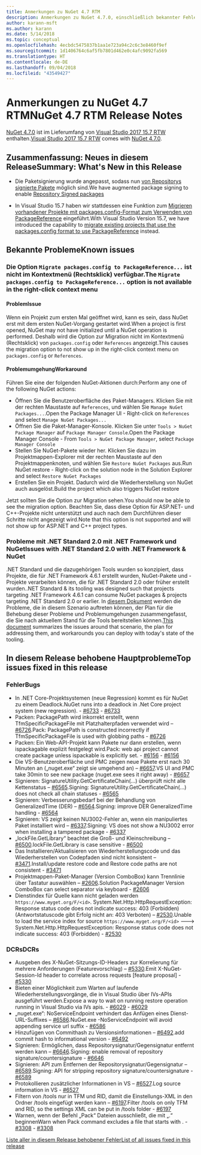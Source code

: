 ```yaml
---
title: Anmerkungen zu NuGet 4.7 RTM
description: Anmerkungen zu NuGet 4.7.0, einschließlich bekannter Fehler, Fehlerkorrekturen, hinzugefügter Features und DCRs.
author: karann-msft
ms.author: karann
ms.date: 5/14/2018
ms.topic: conceptual
ms.openlocfilehash: 4ecbdc5475837b1aa1e723a94c2c6c3e8460f9ef
ms.sourcegitcommit: 1d1406764c6af5fb7801d462e0c4afc9092fa569
ms.translationtype: HT
ms.contentlocale: de-DE
ms.lasthandoff: 09/04/2018
ms.locfileid: "43549427"
---
```

# <a name="nuget-47-rtm-release-notes"></a><span data-ttu-id="96f85-103">Anmerkungen zu NuGet 4.7 RTM</span><span class="sxs-lookup"><span data-stu-id="96f85-103">NuGet 4.7 RTM Release Notes</span></span>

<span data-ttu-id="96f85-104">[NuGet 4.7.0](https://dist.nuget.org/win-x86-commandline/v4.7.0/nuget.exe) ist im Lieferumfang von [Visual Studio 2017 15.7 RTW](https://www.visualstudio.com/news/releasenotes/vs2017-relnotes) enthalten.</span><span class="sxs-lookup"><span data-stu-id="96f85-104">[Visual Studio 2017 15.7 RTW](https://www.visualstudio.com/news/releasenotes/vs2017-relnotes) comes with [NuGet 4.7.0](https://dist.nuget.org/win-x86-commandline/v4.7.0/nuget.exe).</span></span>

## <a name="summary-whats-new-in-this-release"></a><span data-ttu-id="96f85-105">Zusammenfassung: Neues in diesem Release</span><span class="sxs-lookup"><span data-stu-id="96f85-105">Summary: What's New in this Release</span></span>

* <span data-ttu-id="96f85-106">Die Paketsignierung wurde angepasst, sodass nun [von Repositorys signierte Pakete](https://github.com/NuGet/Home/wiki/Repository-Signatures) möglich sind.</span><span class="sxs-lookup"><span data-stu-id="96f85-106">We have augmented package signing to enable [Repository Signed packages](https://github.com/NuGet/Home/wiki/Repository-Signatures)</span></span>

* <span data-ttu-id="96f85-107">In Visual Studio 15.7 haben wir stattdessen eine Funktion zum [Migrieren vorhandener Projekte mit packages.config-Format zum Verwenden von PackageReference](https://docs.microsoft.com/en-us/nuget/reference/migrate-packages-config-to-package-reference) eingeführt.</span><span class="sxs-lookup"><span data-stu-id="96f85-107">With Visual Studio Version 15.7, we have introduced the capability to [migrate existing projects that use the packages.config format to use PackageReference](https://docs.microsoft.com/en-us/nuget/reference/migrate-packages-config-to-package-reference) instead.</span></span>

## <a name="known-issues"></a><span data-ttu-id="96f85-108">Bekannte Probleme</span><span class="sxs-lookup"><span data-stu-id="96f85-108">Known issues</span></span>

### <a name="the-migrate-packagesconfig-to-packagereference-option-is-not-available-in-the-right-click-context-menu"></a><span data-ttu-id="96f85-109">Die Option `Migrate packages.config to PackageReference...` ist nicht im Kontextmenü (Rechtsklick) verfügbar.</span><span class="sxs-lookup"><span data-stu-id="96f85-109">The `Migrate packages.config to PackageReference...` option is not available in the right-click context menu</span></span>

#### <a name="issue"></a><span data-ttu-id="96f85-110">Problem</span><span class="sxs-lookup"><span data-stu-id="96f85-110">Issue</span></span>

<span data-ttu-id="96f85-111">Wenn ein Projekt zum ersten Mal geöffnet wird, kann es sein, dass NuGet erst mit dem ersten NuGet-Vorgang gestartet wird.</span><span class="sxs-lookup"><span data-stu-id="96f85-111">When a project is first opened, NuGet may not have initialized until a NuGet operation is performed.</span></span> <span data-ttu-id="96f85-112">Deshalb wird die Option zur Migration nicht im Kontextmenü (Rechtsklick) von `packages.config` oder `References` angezeigt.</span><span class="sxs-lookup"><span data-stu-id="96f85-112">This causes the migration option to not show up in the right-click context menu on `packages.config` or `References`.</span></span>

#### <a name="workaround"></a><span data-ttu-id="96f85-113">Problemumgehung</span><span class="sxs-lookup"><span data-stu-id="96f85-113">Workaround</span></span>

<span data-ttu-id="96f85-114">Führen Sie eine der folgenden NuGet-Aktionen durch:</span><span class="sxs-lookup"><span data-stu-id="96f85-114">Perform any one of the following NuGet actions:</span></span>
* <span data-ttu-id="96f85-115">Öffnen Sie die Benutzeroberfläche des Paket-Managers. Klicken Sie mit der rechten Maustaste auf `References`, und wählen Sie `Manage NuGet Packages...`.</span><span class="sxs-lookup"><span data-stu-id="96f85-115">Open the Package Manager UI - Right-click on `References` and select `Manage NuGet Packages...`</span></span>
* <span data-ttu-id="96f85-116">Öffnen Sie die Paket-Manager-Konsole. Klicken Sie unter `Tools > NuGet Package Manager` auf `Package Manager Console`.</span><span class="sxs-lookup"><span data-stu-id="96f85-116">Open the Package Manager Console - From `Tools > NuGet Package Manager`, select `Package Manager Console`</span></span>
* <span data-ttu-id="96f85-117">Stellen Sie NuGet-Pakete wieder her. Klicken Sie dazu im Projektmappen-Explorer mit der rechten Maustaste auf den Projektmappenknoten, und wählen Sie `Restore NuGet Packages` aus.</span><span class="sxs-lookup"><span data-stu-id="96f85-117">Run NuGet restore - Right-click on the solution node in the Solution Explorer and select `Restore NuGet Packages`</span></span>
* <span data-ttu-id="96f85-118">Erstellen Sie ein Projekt. Dadurch wird die Wiederherstellung von NuGet auch ausgelöst.</span><span class="sxs-lookup"><span data-stu-id="96f85-118">Build the project which also triggers NuGet restore</span></span>

<span data-ttu-id="96f85-119">Jetzt sollten Sie die Option zur Migration sehen.</span><span class="sxs-lookup"><span data-stu-id="96f85-119">You should now be able to see the migration option.</span></span> <span data-ttu-id="96f85-120">Beachten Sie, dass diese Option für ASP.NET- und C++-Projekte nicht unterstützt und auch nach dem Durchführen dieser Schritte nicht angezeigt wird.</span><span class="sxs-lookup"><span data-stu-id="96f85-120">Note that this option is not supported and will not show up for ASP.NET and C++ project types.</span></span>

### <a name="issues-with-net-standard-20-with-net-framework--nuget"></a><span data-ttu-id="96f85-121">Probleme mit .NET Standard 2.0 mit .NET Framework und NuGet</span><span class="sxs-lookup"><span data-stu-id="96f85-121">Issues with .NET Standard 2.0 with .NET Framework & NuGet</span></span>

<span data-ttu-id="96f85-122">.NET Standard und die dazugehörigen Tools wurden so konzipiert, dass Projekte, die für .NET Framework 4.6.1 erstellt wurden, NuGet-Pakete und -Projekte verarbeiten können, die für .NET Standard 2.0 oder früher erstellt wurden.</span><span class="sxs-lookup"><span data-stu-id="96f85-122">.NET Standard & its tooling was designed such that projects targeting .NET Framework 4.6.1 can consume NuGet packages & projects targeting .NET Standard 2.0 or earlier.</span></span> <span data-ttu-id="96f85-123">In [diesem Dokument](https://github.com/dotnet/standard/issues/481) werden die Probleme, die in diesem Szenario auftreten können, der Plan für die Behebung dieser Probleme und Problemumgehungen zusammengefasst, die Sie nach aktuellem Stand für die Tools bereitstellen können.</span><span class="sxs-lookup"><span data-stu-id="96f85-123">[This document](https://github.com/dotnet/standard/issues/481) summarizes the issues around that scenario, the plan for addressing them, and workarounds you can deploy with today's state of the tooling.</span></span>

## <a name="top-issues-fixed-in-this-release"></a><span data-ttu-id="96f85-124">In diesem Release behobene Hauptprobleme</span><span class="sxs-lookup"><span data-stu-id="96f85-124">Top issues fixed in this release</span></span>

### <a name="bugs"></a><span data-ttu-id="96f85-125">Fehler</span><span class="sxs-lookup"><span data-stu-id="96f85-125">Bugs</span></span>

* <span data-ttu-id="96f85-126">In .NET Core-Projektsystemen (neue Regression) kommt es für NuGet zu einem Deadlock.</span><span class="sxs-lookup"><span data-stu-id="96f85-126">NuGet runs into a deadlock in .Net Core project system (new regression).</span></span><span data-ttu-id="96f85-127"> - [#6733](https://github.com/NuGet/Home/issues/6733)</span><span class="sxs-lookup"><span data-stu-id="96f85-127"> - [#6733](https://github.com/NuGet/Home/issues/6733)</span></span>
* <span data-ttu-id="96f85-128">Packen: PackagePath wird inkorrekt erstellt, wenn TfmSpecificPackageFile mit Platzhalterpfaden verwendet wird – [#6726](https://github.com/NuGet/Home/issues/6726).</span><span class="sxs-lookup"><span data-stu-id="96f85-128">Pack: PackagePath is constructed incorrectly if TfmSpecificPackageFile is used with globbing paths - [#6726](https://github.com/NuGet/Home/issues/6726)</span></span>
* <span data-ttu-id="96f85-129">Packen: Ein Web-API-Projekt kann Pakete nur dann erstellen, wenn ispackagable explizit festgelegt wird.</span><span class="sxs-lookup"><span data-stu-id="96f85-129">Pack: web api project cannot create package unless ispackable is explicitly set.</span></span><span data-ttu-id="96f85-130"> - [#6156](https://github.com/NuGet/Home/issues/6156)</span><span class="sxs-lookup"><span data-stu-id="96f85-130"> - [#6156](https://github.com/NuGet/Home/issues/6156)</span></span>
* <span data-ttu-id="96f85-131">Die VS-Benutzeroberfläche und PMC zeigen neue Pakete erst nach 30 Minuten an („nuget.exe“ zeigt sie umgehend an) – [#6657](https://github.com/NuGet/Home/issues/6657).</span><span class="sxs-lookup"><span data-stu-id="96f85-131">VS UI and PMC take 30min to see new package (nuget.exe sees it right away) - [#6657](https://github.com/NuGet/Home/issues/6657)</span></span>
* <span data-ttu-id="96f85-132">Signieren: SignatureUtility.GetCertificateChain(...) überprüft nicht alle Kettenstatus – [#6565](https://github.com/NuGet/Home/issues/6565).</span><span class="sxs-lookup"><span data-stu-id="96f85-132">Signing:  SignatureUtility.GetCertificateChain(...) does not check all chain statuses - [#6565](https://github.com/NuGet/Home/issues/6565)</span></span>
* <span data-ttu-id="96f85-133">Signieren: Verbesserungsbedarf bei der Behandlung von GeneralizedTime (DER) – [#6564](https://github.com/NuGet/Home/issues/6564).</span><span class="sxs-lookup"><span data-stu-id="96f85-133">Signing:  improve DER GeneralizedTime handling - [#6564](https://github.com/NuGet/Home/issues/6564)</span></span>
* <span data-ttu-id="96f85-134">Signieren: VS zeigt keinen NU3002-Fehler an, wenn ein manipuliertes Paket installiert wird – [#6337](https://github.com/NuGet/Home/issues/6337).</span><span class="sxs-lookup"><span data-stu-id="96f85-134">Signing: VS does not show a NU3002 error when installing a tampered package - [#6337](https://github.com/NuGet/Home/issues/6337)</span></span>
* <span data-ttu-id="96f85-135">„lockFile.GetLibrary“ beachtet die Groß- und Kleinschreibung – [#6500](https://github.com/NuGet/Home/issues/6500).</span><span class="sxs-lookup"><span data-stu-id="96f85-135">lockFile.GetLibrary is case sensitive - [#6500](https://github.com/NuGet/Home/issues/6500)</span></span>
* <span data-ttu-id="96f85-136">Das Installieren/Aktualisieren von Wiederherstellungscode und das Wiederherstellen von Codepfaden sind nicht konsistent – [#3471](https://github.com/NuGet/Home/issues/3471).</span><span class="sxs-lookup"><span data-stu-id="96f85-136">Install/update restore code and Restore code paths are not consistent - [#3471](https://github.com/NuGet/Home/issues/3471)</span></span>
* <span data-ttu-id="96f85-137">Projektmappen-Paket-Manager (Version ComboBox) kann Trennlinie über Tastatur auswählen – [#2606](https://github.com/NuGet/Home/issues/2606).</span><span class="sxs-lookup"><span data-stu-id="96f85-137">Solution PackageManager Version ComboBox can select separator via keyboard - [#2606](https://github.com/NuGet/Home/issues/2606)</span></span>
* <span data-ttu-id="96f85-138">Dienstindex für Quelle kann nicht geladen werden `https://www.myget.org/F/<id>`. System.Net.Http.HttpRequestException: Response status code does not indicate success: 403 (Forbidden) (Antwortstatuscode gibt Erfolg nicht an: 403 Verboten) – [#2530](https://github.com/NuGet/Home/issues/2530).</span><span class="sxs-lookup"><span data-stu-id="96f85-138">Unable to load the service index for source `https://www.myget.org/F/<id>` ---> System.Net.Http.HttpRequestException: Response status code does not indicate success: 403 (Forbidden) - [#2530](https://github.com/NuGet/Home/issues/2530)</span></span>

### <a name="dcrs"></a><span data-ttu-id="96f85-139">DCRs</span><span class="sxs-lookup"><span data-stu-id="96f85-139">DCRs</span></span>

* <span data-ttu-id="96f85-140">Ausgeben des X-NuGet-Sitzungs-ID-Headers zur Korrelierung für mehrere Anforderungen (Featurevorschlag) – [#5330](https://github.com/NuGet/Home/issues/5330).</span><span class="sxs-lookup"><span data-stu-id="96f85-140">Emit X-NuGet-Session-Id header to correlate across requests [feature proposal] - [#5330](https://github.com/NuGet/Home/issues/5330)</span></span>
* <span data-ttu-id="96f85-141">Bieten einer Möglichkeit zum Warten auf laufende Wiederherstellungsvorgänge, die in Visual Studio über IVs-APIs ausgeführt werden.</span><span class="sxs-lookup"><span data-stu-id="96f85-141">Expose a way to wait on running restore operation running in Visual Studio via IVs apis.</span></span><span data-ttu-id="96f85-142"> - [#6029](https://github.com/NuGet/Home/issues/6029)</span><span class="sxs-lookup"><span data-stu-id="96f85-142"> - [#6029](https://github.com/NuGet/Home/issues/6029)</span></span>
* <span data-ttu-id="96f85-143">„nuget.exe“: NoServiceEndpoint verhindert das Anfügen eines Dienst-URL-Suffixes – [#6586](https://github.com/NuGet/Home/issues/6586).</span><span class="sxs-lookup"><span data-stu-id="96f85-143">NuGet.exe -NoServiceEndpoint will avoid appending service url suffix - [#6586](https://github.com/NuGet/Home/issues/6586)</span></span>
* <span data-ttu-id="96f85-144">Hinzufügen von Commithash zu Versionsinformationen – [#6492](https://github.com/NuGet/Home/issues/6492).</span><span class="sxs-lookup"><span data-stu-id="96f85-144">add commit hash to informational version - [#6492](https://github.com/NuGet/Home/issues/6492)</span></span>
* <span data-ttu-id="96f85-145">Signieren: Ermöglichen, dass Repositorysignatur/Gegensignatur entfernt werden kann – [#6646](https://github.com/NuGet/Home/issues/6646).</span><span class="sxs-lookup"><span data-stu-id="96f85-145">Signing:  enable removal of repository signature/countersignature - [#6646](https://github.com/NuGet/Home/issues/6646)</span></span>
* <span data-ttu-id="96f85-146">Signieren: API zum Entfernen der Repositorysignatur/Gegensignatur – [#6589](https://github.com/NuGet/Home/issues/6589).</span><span class="sxs-lookup"><span data-stu-id="96f85-146">Signing:  API for stripping repository signature/countersignature - [#6589](https://github.com/NuGet/Home/issues/6589)</span></span>
* <span data-ttu-id="96f85-147">Protokollieren zusätzlicher Informationen in VS – [#6527](https://github.com/NuGet/Home/issues/6527).</span><span class="sxs-lookup"><span data-stu-id="96f85-147">Log source information in VS - [#6527](https://github.com/NuGet/Home/issues/6527)</span></span>
* <span data-ttu-id="96f85-148">Filtern von /tools nur in TFM und RID, damit die Einstellungs-XML in den Ordner /tools eingefügt werden kann – [#6197](https://github.com/NuGet/Home/issues/6197).</span><span class="sxs-lookup"><span data-stu-id="96f85-148">Filter /tools on only TFM and RID, so the settings XML can be put in /tools folder - [#6197](https://github.com/NuGet/Home/issues/6197)</span></span>
* <span data-ttu-id="96f85-149">Warnen, wenn der Befehl „Pack“ Dateien ausschließt, die mit „.“ beginnen</span><span class="sxs-lookup"><span data-stu-id="96f85-149">Warn when Pack command excludes a file that starts with .</span></span><span data-ttu-id="96f85-150">  - [#3308](https://github.com/NuGet/Home/issues/3308)</span><span class="sxs-lookup"><span data-stu-id="96f85-150">  - [#3308](https://github.com/NuGet/Home/issues/3308)</span></span>

[<span data-ttu-id="96f85-151">Liste aller in diesem Release behobener Fehler</span><span class="sxs-lookup"><span data-stu-id="96f85-151">List of all issues fixed in this release</span></span>](https://github.com/NuGet/Home/issues?q=is%3Aissue+is%3Aclosed+milestone%3A%224.7")

